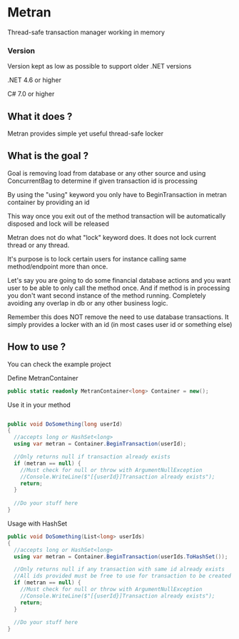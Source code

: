 # Metran

Thread-safe transaction manager working in memory

### Version

Version kept as low as possible to support older .NET versions

.NET 4.6 or higher

C# 7.0 or higher

## What it does ?

Metran provides simple yet useful thread-safe locker

## What is the goal ?

Goal is removing load from database or any other source and using ConcurrentBag to determine if given transaction id is
processing

By using the "using" keyword you only have to BeginTransaction in metran container by providing an id

This way once you exit out of the method transaction will be automatically disposed and lock will be released

Metran does not do what "lock" keyword does. It does not lock current thread or any thread.

It's purpose is to lock certain users for instance calling same method/endpoint more than once.

Let's say you are going to do some financial database actions and you want user to be able to only call the method once.
And if method is in processing you don't want second instance of the method running.
Completely avoiding any overlap in db or any other business logic.

Remember this does NOT remove the need to use database transactions. It simply provides a locker with an id (in most
cases user id or something else)

## How to use ?

You can check the example project

Define MetranContainer
```csharp
public static readonly MetranContainer<long> Container = new();
```

Use it in your method
```csharp

public void DoSomething(long userId)
{
  //accepts long or HashSet<long>
  using var metran = Container.BeginTransaction(userId); 

  //Only returns null if transaction already exists
  if (metran == null) {
    //Must check for null or throw with ArgumentNullException
    //Console.WriteLine($"[{userId}]Transaction already exists");
    return;
  }
    
  //Do your stuff here
}
```

Usage with HashSet
```csharp
public void DoSomething(List<long> userIds)
{
  //accepts long or HashSet<long>
  using var metran = Container.BeginTransaction(userIds.ToHashSet()); 

  //Only returns null if any transaction with same id already exists
  //All ids provided must be free to use for transaction to be created
  if (metran == null) {
    //Must check for null or throw with ArgumentNullException
    //Console.WriteLine($"[{userId}]Transaction already exists");
    return;
  }
    
  //Do your stuff here
}
```